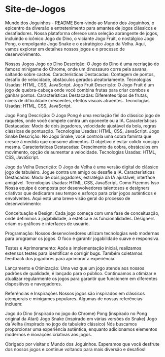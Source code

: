 # Site-de-Jogos

Mundo dos Joguinhos - README
Bem-vindo ao Mundo dos Joguinhos, o epicentro da diversão e entretenimento para amantes de jogos clássicos e desafiadores. Nossa plataforma oferece uma seleção abrangente de jogos, incluindo o icônico Jogo do Dino, o viciante Jogo Fruit, o nostálgico Jogo Pong, o empolgante Jogo Snake e o estratégico Jogo da Velha. Aqui, vamos explorar em detalhes nossos jogos e o processo de desenvolvimento.

Nossos Jogos
Jogo do Dino
Descrição: O Jogo do Dino é uma recriação do famoso minigame do Chrome, onde um dinossauro corre pela savana, saltando sobre cactos.
Características Destacadas: Contagem de pontos, desafio de velocidade, obstáculos gerados aleatoriamente.
Tecnologias Usadas: HTML, CSS, JavaScript.
Jogo Fruit
Descrição: O Jogo Fruit é um jogo de quebra-cabeça onde você combina frutas para criar combos e ganhar pontos.
Características Destacadas: Diferentes tipos de frutas, níveis de dificuldade crescentes, efeitos visuais atraentes.
Tecnologias Usadas: HTML, CSS, JavaScript.

Jogo Pong
Descrição: O Jogo Pong é uma recriação fiel do clássico jogo de raquetes, onde você compete contra um oponente ou a IA.
Características Destacadas: Modo de dois jogadores, velocidade ajustável da bola, regras clássicas de pontuação.
Tecnologias Usadas: HTML, CSS, JavaScript.
Jogo Snake
Descrição: No Jogo Snake, você controla uma cobra faminta que cresce à medida que consome alimentos. O objetivo é evitar colidir consigo mesma.
Características Destacadas: Crescimento da cobra, obstáculos em movimento, opção de aumentar a velocidade.
Tecnologias Usadas: HTML, CSS, JavaScript.

Jogo da Velha
Descrição: O Jogo da Velha é uma versão digital do clássico jogo de tabuleiro. Jogue contra um amigo ou desafie a IA.
Características Destacadas: Modo de dois jogadores, estratégia da IA ajustável, interface amigável.
Tecnologias Usadas: HTML, CSS, JavaScript.
Como Fizemos Isso
Nossa equipe é composta por desenvolvedores talentosos e designers criativos que dedicaram seu tempo e esforço para criar jogos autênticos e envolventes. Aqui está uma breve visão geral do processo de desenvolvimento:

Conceituação e Design: Cada jogo começa com uma fase de conceituação, onde definimos a jogabilidade, a estética e as funcionalidades. Designers criam os gráficos e interfaces de usuário.

Programação: Nossos desenvolvedores utilizam tecnologias web modernas para programar os jogos. O foco é garantir jogabilidade suave e responsiva.

Testes e Aprimoramento: Após a implementação inicial, realizamos extensos testes para identificar e corrigir bugs. Também coletamos feedback dos jogadores para aprimorar a experiência.

Lançamento e Otimização: Uma vez que um jogo atende aos nossos padrões de qualidade, é lançado para o público. Continuamos a otimizar e atualizar regularmente os jogos para garantir que funcionem em diferentes dispositivos e navegadores.

Referências e Inspirações
Nossos jogos são inspirados em clássicos atemporais e minigames populares. Algumas de nossas referências incluem:

Jogo do Dino (inspirado no jogo do Chrome)
Pong (inspirado no Pong original da Atari)
Jogo Snake (inspirado em várias versões do Snake)
Jogo da Velha (inspirado no jogo de tabuleiro clássico)
Nós buscamos proporcionar uma experiência autêntica, enquanto adicionamos elementos modernos e inovações criativas aos jogos.

Obrigado por visitar o Mundo dos Joguinhos. Esperamos que você desfrute dos nossos jogos e continue voltando para mais diversão e desafios!
